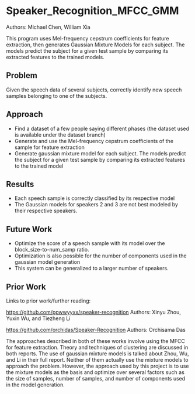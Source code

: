 # Speaker_Recognition_MFCC_GMM
Authors: Michael Chen, William Xia

This program uses Mel-frequency cepstrum coefficients for feature extraction, then generates Gaussian Mixture Models for each subject.  The models predict the subject for a given test sample by comparing its extracted features to the trained models.

## Problem 
Given the speech data of several subjects, correctly identify new speech samples belonging to one of the subjects.

## Approach
-  Find a dataset of a few people saying different phases (the dataset used is available under the dataset branch)
-  Generate and use the Mel-frequency cepstrum coefficients of the sample for feature extraction
-  Generate gaussian mixture model for each subject. The models predict the subject for a given test sample by comparing its extracted features to the trained model 

## Results
-  Each speech sample is correctly classified by its respective model
-  The Gaussian models for speakers 2 and 3 are not best modeled by their respective speakers. 

## Future Work
-  Optimize the score of a speech sample with its model over the block_size-to-num_samp ratio.
-  Optimization is also possible for the number of components used in the gaussian model generation
-  This system can be generalized to a larger number of speakers. 

## Prior Work
Links to prior work/further reading:

https://github.com/ppwwyyxx/speaker-recognition
Authors: Xinyu Zhou, Yuxin Wu, and Tiezheng Li

https://github.com/orchidas/Speaker-Recognition
Authors: Orchisama Das

The approaches described in both of these works involve using the MFCC for feature extraction. Theory and techniques of clustering are discussed in both reports. The use of gaussian mixture models is talked about Zhou, Wu, and Li in their full report. Neither of them actually use the mixture models to approach the problem. However, the approach used by this project is to use the mixture models as the basis and optimize over several factors such as the size of samples, number of samples, and number of components used in the model generation. 
